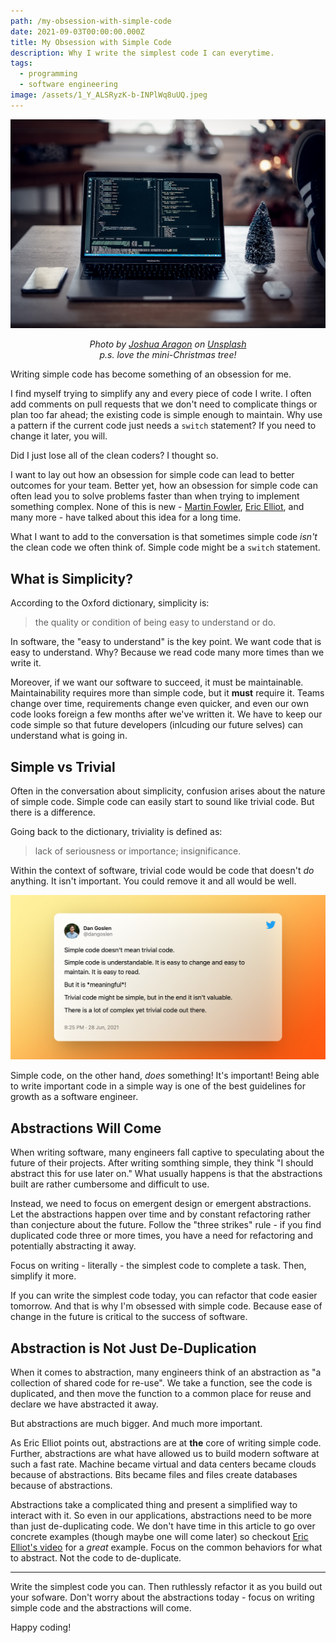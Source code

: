 ```yaml
---
path: /my-obsession-with-simple-code
date: 2021-09-03T00:00:00.000Z
title: My Obsession with Simple Code
description: Why I write the simplest code I can everytime.
tags:
  - programming
  - software engineering
image: /assets/1_Y_ALSRyzK-b-INPlWq8uUQ.jpeg
---
```


<center>

![](../assets/joshua-aragon-FGXqbqbGt5o-unsplash.jpg)

<i>

Photo by <a href="https://unsplash.com/@goshua13?utm_source=unsplash&utm_medium=referral&utm_content=creditCopyText">Joshua Aragon</a> on <a href="https://unsplash.com/s/photos/coding?utm_source=unsplash&utm_medium=referral&utm_content=creditCopyText">Unsplash</a>  
p.s. love the mini-Christmas tree!

</i>

</center>

Writing simple code has become something of an obsession for me. 

I find myself trying to simplify any and every piece of code I write. I often add comments on pull requests that we don't need to complicate things or plan too far ahead; the existing code is simple enough to maintain. Why use a pattern if the current code just needs a `switch` statement? If you need to change it later, you will.

Did I just lose all of the clean coders? I thought so.

I want to lay out how an obsession for simple code can lead to better outcomes for your team. Better yet, how an obsession for simple code can often lead you to solve problems faster than when trying to implement something complex. None of this is new - [Martin Fowler](https://martinfowler.com/bliki/Yagni.html), [Eric Elliot](https://medium.com/javascript-scene/the-secret-of-simple-code-a2cacd8004dd), and many more - have talked about this idea for a long time. 

What I want to add to the conversation is that sometimes simple code _isn't_ the clean code we often think of. Simple code might be a `switch` statement. 

## What is Simplicity?

According to the Oxford dictionary, simplicity is:

> the quality or condition of being easy to understand or do.

In software, the "easy to understand" is the key point. We want code that is easy to understand. Why? Because we read code many more times than we write it. 

Moreover, if we want our software to succeed, it must be maintainable. Maintainability requires more than simple code, but it **must** require it. Teams change over time, requirements change even quicker, and even our own code looks foreign a few months after we've written it. We have to keep our code simple so that future developers (inlcuding our future selves) can understand what is going in.

## Simple vs Trivial

Often in the conversation about simplicity, confusion arises about the nature of simple code. Simple code can easily start to sound like trivial code. But there is a difference.

Going back to the dictionary, triviality is defined  as:

> lack of seriousness or importance; insignificance.

Within the context of software, trivial code would be code that doesn't _do_ anything. It isn't important. You could remove it and all would be well. 

<a href="https://twitter.com/dangoslen/status/1409669248369127441">

![](../assets/dan_goslen_simple_code_tweet.png)

</a>

Simple code, on the other hand, _does_ something! It's important! Being able to write important code in a simple way is one of the best guidelines for growth as a software engineer. 

## Abstractions Will Come

When writing software, many engineers fall captive to speculating about the future of their projects. After writing somthing simple, they think "I should abstract this for use later on." What usually happens is that the abstractions built are rather cumbersome and difficult to use. 

Instead, we need to focus on emergent design or emergent abstractions. Let the abstractions happen over time and by constant refactoring rather than conjecture about the future. Follow the "three strikes" rule - if you find duplicated code three or more times, you have a need for refactoring and potentially abstracting it away.

Focus on writing - literally - the simplest code to complete a task. Then, simplify it more. 

If you can write the simplest code today, you can refactor that code easier tomorrow. And that is why I'm obsessed with simple code. Because ease of change in the future is critical to the success of software.

## Abstraction is Not Just De-Duplication

When it comes to abstraction, many engineers think of an abstraction as "a collection of shared code for re-use". We take a function, see the code is duplicated, and then move the function to a common place for reuse and declare we have abstracted it away.

But abstractions are much bigger. And much more important. 

As Eric Elliot points out, abstractions are at **the** core of writing simple code. Further, abstractions are what have allowed us to build modern software at such a fast rate. Machine became virtual and data centers became clouds because of abstractions. Bits became files and files create databases because of abstractions.

Abstractions take a complicated thing and present a simplified way to interact with it. So even in our applications, abstractions need to be more than just de-duplicating code. We don't have time in this article to go over concrete examples (though maybe one will come later) so checkout [Eric Elliot's video](https://youtu.be/F-JvvFlYcts?list=PLWOdyjG6bHl54g4o3V-5ooeGnAfqWH6ja) for a _great_ example. Focus on the common behaviors for what to abstract. Not the code to de-duplicate.

---

Write the simplest code you can. Then ruthlessly refactor it as you build out your sofware. Don't worry about the abstractions today - focus on writing simple code and the abstractions will come.

Happy coding!

